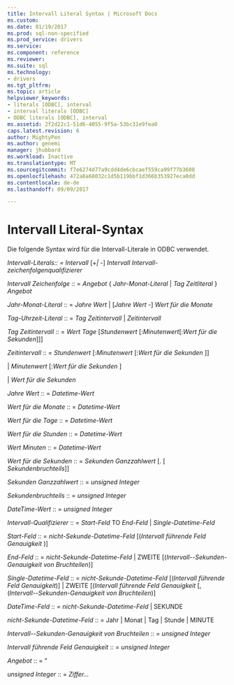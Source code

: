```yaml
---
title: Intervall Literal Syntax | Microsoft Docs
ms.custom: 
ms.date: 01/19/2017
ms.prod: sql-non-specified
ms.prod_service: drivers
ms.service: 
ms.component: reference
ms.reviewer: 
ms.suite: sql
ms.technology:
- drivers
ms.tgt_pltfrm: 
ms.topic: article
helpviewer_keywords:
- literals [ODBC], interval
- interval literals [ODBC]
- ODBC literals [ODBC], interval
ms.assetid: 2f2d22c1-51d6-4055-9f5a-53bc31e9fea0
caps.latest.revision: 6
author: MightyPen
ms.author: genemi
manager: jhubbard
ms.workload: Inactive
ms.translationtype: MT
ms.sourcegitcommit: f7e6274d77a9cdd4de6cbcaef559ca99f77b3608
ms.openlocfilehash: 472a8a68032c1d5b119bbf1d366b353927eca0dd
ms.contentlocale: de-de
ms.lasthandoff: 09/09/2017

---
```

# <a name="interval-literal-syntax"></a>Intervall Literal-Syntax
Die folgende Syntax wird für die Intervall-Literale in ODBC verwendet.  
  
 *Intervall-Literals:: = Intervall* [+*&#124;* -] *Intervall Intervall-zeichenfolgenqualifizierer*  
  
 *Intervall Zeichenfolge* :: = *Angebot* { *Jahr-Monat-Literal* &#124; *Tag Zeitliteral* } *Angebot*  
  
 *Jahr-Monat-Literal* :: = *Jahre Wert* &#124; [*Jahre Wert* -] *Wert für die Monate*  
  
 *Tag-Uhrzeit-Literal* :: = *Tag Zeitintervall* &#124; *Zeitintervall*  
  
 *Tag Zeitintervall* :: = *Wert Tage* [*Stundenwert* [:*Minutenwert*[:*Wert für die Sekunden*]]]  
  
 *Zeitintervall* :: = *Stundenwert* [:*Minutenwert* [:*Wert für die Sekunden* ]]  
  
 &#124; *Minutenwert* [:*Wert für die Sekunden* ]  
  
 &#124; *Wert für die Sekunden*  
  
 *Jahre Wert* :: = *Datetime-Wert*  
  
 *Wert für die Monate* :: = *Datetime-Wert*  
  
 *Wert für die Tage* :: = *Datetime-Wert*  
  
 *Wert für die Stunden* :: = *Datetime-Wert*  
  
 *Wert Minuten* :: = *Datetime-Wert*  
  
 *Wert für die Sekunden* :: = *Sekunden Ganzzahlwert* [. [ *Sekundenbruchteils*]]  
  
 *Sekunden Ganzzahlwert* :: = *unsigned Integer*  
  
 *Sekundenbruchteils* :: = *unsigned Integer*  
  
 *DateTime-Wert* :: = *unsigned Integer*  
  
 *Intervall-Qualifizierer* :: = *Start-Feld* TO *End-Feld* &#124; *Single-Datetime-Feld*  
  
 *Start-Feld* :: = *nicht-Sekunde-Datetime-Feld* [(*Intervall führende Feld Genauigkeit* )]  
  
 *End-Feld* :: = *nicht-Sekunde-Datetime-Feld* &#124; ZWEITE [(*Intervall--Sekunden-Genauigkeit von Bruchteilen*)]  
  
 *Single-Datetime-Feld* :: = *nicht-Sekunde-Datetime-Feld* [(*Intervall führende Feld Genauigkeit*)] &#124; ZWEITE [(*Intervall führende Feld Genauigkeit* [, (*Intervall--Sekunden-Genauigkeit von Bruchteilen*)]  
  
 *DateTime-Feld* :: = *nicht-Sekunde-Datetime-Feld* &#124; SEKUNDE  
  
 *nicht-Sekunde-Datetime-Feld* :: = Jahr &#124; Monat &#124; Tag &#124; Stunde &#124; MINUTE  
  
 *Intervall--Sekunden-Genauigkeit von Bruchteilen* :: = *unsigned Integer*  
  
 *Intervall führende Feld Genauigkeit* :: = *unsigned Integer*  
  
 *Angebot* :: = "  
  
 *unsigned Integer* :: = *Ziffer...*

